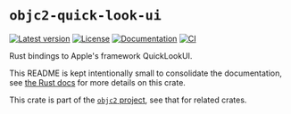# `objc2-quick-look-ui`

[![Latest version](https://badgen.net/crates/v/objc2-quick-look-ui)](https://crates.io/crates/objc2-quick-look-ui)
[![License](https://badgen.net/badge/license/Zlib%20OR%20Apache-2.0%20OR%20MIT/blue)](../../LICENSE.md)
[![Documentation](https://docs.rs/objc2-quick-look-ui/badge.svg)](https://docs.rs/objc2-quick-look-ui/)
[![CI](https://github.com/madsmtm/objc2/actions/workflows/ci.yml/badge.svg)](https://github.com/madsmtm/objc2/actions/workflows/ci.yml)

Rust bindings to Apple's framework QuickLookUI.

This README is kept intentionally small to consolidate the documentation, see
[the Rust docs](https://docs.rs/objc2-quick-look-ui/) for more details on this crate.

This crate is part of the [`objc2` project](https://github.com/madsmtm/objc2),
see that for related crates.
